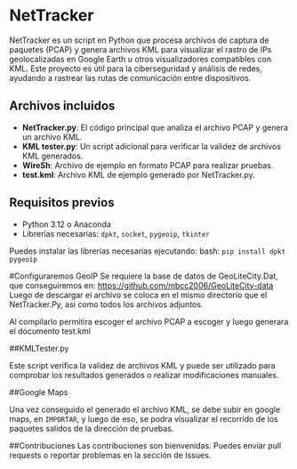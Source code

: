 # NetTracker

NetTracker es un script en Python que procesa archivos de captura de paquetes (PCAP) y genera archivos KML para visualizar el rastro de IPs geolocalizadas en Google Earth u otros
visualizadores compatibles con KML. Este proyecto es útil para la ciberseguridad y análisis de redes, ayudando a rastrear las rutas de comunicación entre dispositivos.

## Archivos incluidos

- **NetTracker.py**: El código principal que analiza el archivo PCAP y genera un archivo KML.
- **KML tester.py**: Un script adicional para verificar la validez de archivos KML generados.
- **WireSh**: Archivo de ejemplo en formato PCAP para realizar pruebas.
- **test.kml**: Archivo KML de ejemplo generado por NetTracker.py.

## Requisitos previos

- Python 3.12 o Anaconda
- Librerías necesarias: `dpkt`, `socket`, `pygeoip`, `tkinter`

Puedes instalar las librerías necesarias ejecutando:
bash:
`pip install dpkt pygeoip`


#Configuraremos GeoIP
Se requiere la base de datos de GeoLiteCity.Dat, que conseguiremos en: https://github.com/mbcc2006/GeoLiteCity-data
Luego de descargar el archivo se coloca en el mismo directorio que el NetTracker.Py, asi como todos los archivos adjuntos.

Al compilarlo permitira escoger el archivo PCAP a escoger y luego generara el documento test.kml


##KMLTester.py

Este script verifica la validez de archivos KML y puede ser utilizado para comprobar los resultados generados o realizar modificaciones manuales.


##Google Maps

Una vez conseguido el generado el archivo KML, se debe subir en google maps, en `IMPORTAR`, y luego de eso, se podra visualizar el recorrido de los paquetes salidos de la dirección de pruebas.


##Contribuciones
Las contribuciones son bienvenidas. Puedes enviar pull requests o reportar problemas en la sección de Issues.
